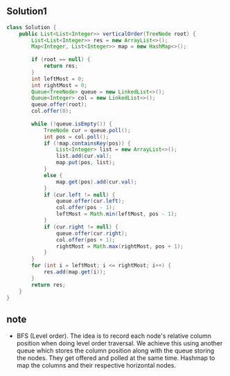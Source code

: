 ## Solution1
``` java
class Solution {
    public List<List<Integer>> verticalOrder(TreeNode root) {
        List<List<Integer>> res = new ArrayList<>();
        Map<Integer, List<Integer>> map = new HashMap<>();
        
        if (root == null) {
            return res;
        }
        int leftMost = 0;
        int rightMost = 0;
        Queue<TreeNode> queue = new LinkedList<>();
        Queue<Integer> col = new LinkedList<>();
        queue.offer(root);
        col.offer(0);
        
        while (!queue.isEmpty()) {
            TreeNode cur = queue.poll();
            int pos = col.poll();
            if (!map.containsKey(pos)) {
                List<Integer> list = new ArrayList<>();
                list.add(cur.val);
                map.put(pos, list);
            }
            else {
                map.get(pos).add(cur.val);
            }
            if (cur.left != null) {
                queue.offer(cur.left);
                col.offer(pos - 1);
                leftMost = Math.min(leftMost, pos - 1);
            }
            if (cur.right != null) {
                queue.offer(cur.right);
                col.offer(pos + 1);
                rightMost = Math.max(rightMost, pos + 1);
            }
        }
        for (int i = leftMost; i <= rightMost; i++) {
            res.add(map.get(i));
        }
        return res;
    }
}
```

## note
* BFS (Level order). The idea is to record each node's relative column position when doing level order traversal. We achieve 
this using another queue which stores the column position along with the queue storing the nodes. They get offered and polled
at the same time. Hashmap to map the columns and their respective horizontal nodes. 
